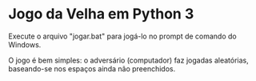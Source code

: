 # Jogo da Velha em Python 3
Execute o arquivo "jogar.bat" para jogá-lo no prompt de comando do Windows. 

O jogo é bem simples: o adversário (computador) faz jogadas aleatórias, baseando-se nos espaços ainda não preenchidos.
